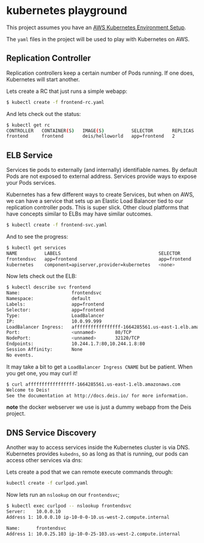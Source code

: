 # kubernetes playground

This project assumes you have an [AWS Kubernetes Environment Setup](http://kubernetes.io/v1.1/docs/getting-started-guides/aws.html).

The `yaml` files in the project will be used to play with Kubernetes on AWS.

## Replication Controller

Replication controllers keep a certain number of Pods running. If one does, Kubernetes will start another.

Lets create a RC that just runs a simple webapp:

```bash
$ kubectl create -f frontend-rc.yaml
```

And lets check out the status:

```bash
$ kubectl get rc
CONTROLLER   CONTAINER(S)   IMAGE(S)          SELECTOR       REPLICAS
frontend     frontend       deis/helloworld   app=frontend   2
```

## ELB Service

Services tie pods to externally (and internally) identifiable names. By default Pods are not exposed
to external address. Services provide ways to expose your Pods services.

Kubernetes has a few different ways to create Services, but when on AWS, we can have
a service that sets up an Elastic Load Balancer tied to our replication controller pods. This
is super slick. Other cloud platforms that have concepts similar to ELBs may have similar outcomes.

```bash
$ kubectl create -f frontend-svc.yaml
```

And to see the progress:

```bash
$ kubectl get services
NAME          LABELS                                    SELECTOR       IP(S)         PORT(S)
frontendsvc   app=frontend                              app=frontend   10.0.25.103   80/TCP
kubernetes    component=apiserver,provider=kubernetes   <none>         10.0.0.1      443/TCP
```

Now lets check out the ELB:

```bash
$ kubectl describe svc frontend
Name:                   frontendsvc
Namespace:              default
Labels:                 app=frontend
Selector:               app=frontend
Type:                   LoadBalancer
IP:                     10.0.99.999
LoadBalancer Ingress:   afffffffffffffffff-1664285561.us-east-1.elb.amazonaws.com
Port:                   <unnamed>       80/TCP
NodePort:               <unnamed>       32120/TCP
Endpoints:              10.244.1.7:80,10.244.1.8:80
Session Affinity:       None
No events.
```

It may take a bit to get a `LoadBalancer Ingress CNAME` but be patient. When you get one, you may curl it!

```bash
$ curl afffffffffffffffff-1664285561.us-east-1.elb.amazonaws.com
Welcome to Deis!
See the documentation at http://docs.deis.io/ for more information.
```

__note__ the docker webserver we use is just a dummy webapp from the Deis project.

## DNS Service Discovery

Another way to access services inside the Kubernetes cluster is via DNS. Kubernetes provides
`kubedns`, so as long as that is running, our pods can access other services via dns:

Lets create a pod that we can remote execute commands through:

```bash
kubectl create -f curlpod.yaml
```

Now lets run an `nslookup` on our `frontendsvc`;

```bash
$ kubectl exec curlpod -- nslookup frontendsvc
Server:    10.0.0.10
Address 1: 10.0.0.10 ip-10-0-0-10.us-west-2.compute.internal

Name:      frontendsvc
Address 1: 10.0.25.103 ip-10-0-25-103.us-west-2.compute.internal
```
